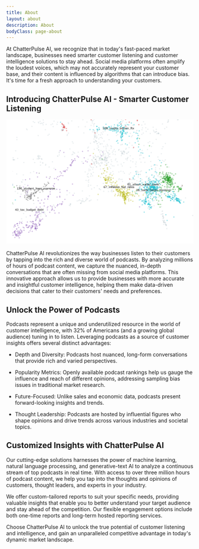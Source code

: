 ```yaml
---
title: About
layout: about
description: About
bodyClass: page-about
---
```


At ChatterPulse AI, we recognize that in today's fast-paced market landscape, businesses need smarter customer listening and customer intelligence solutions to stay ahead. Social media platforms often amplify the loudest voices, which may not accurately represent your customer base, and their content is influenced by algorithms that can introduce bias. It's time for a fresh approach to understanding your customers.

## Introducing ChatterPulse AI - Smarter Customer Listening
![Topic Analysis](/images/illustrations/Clusters_Screenshot4.png)

ChatterPulse AI revolutionizes the way businesses listen to their customers by tapping into the rich and diverse world of podcasts. By analyzing millions of hours of podcast content, we capture the nuanced, in-depth conversations that are often missing from social media platforms. This innovative approach allows us to provide businesses with more accurate and insightful customer intelligence, helping them make data-driven decisions that cater to their customers' needs and preferences.
## Unlock the Power of Podcasts

Podcasts represent a unique and underutilized resource in the world of customer intelligence, with 32% of Americans (and a growing global audience) tuning in to listen. Leveraging podcasts as a source of customer insights offers several distinct advantages:

- Depth and Diversity: Podcasts host nuanced, long-form conversations that provide rich and varied perspectives.

- Popularity Metrics: Openly available podcast rankings help us gauge the influence and reach of different opinions, addressing sampling bias issues in traditional market research.

- Future-Focused: Unlike sales and economic data, podcasts present forward-looking insights and trends.

- Thought Leadership: Podcasts are hosted by influential figures who shape opinions and drive trends across various industries and societal topics.

## Customized Insights with ChatterPulse AI
Our cutting-edge solutions harnesses the power of machine learning, natural language processing, and generative-text AI to analyze a continuous stream of top podcasts in real time. With access to over three million hours of podcast content, we help you tap into the thoughts and opinions of customers, thought leaders, and experts in your industry.

We offer custom-tailored reports to suit your specific needs, providing valuable insights that enable you to better understand your target audience and stay ahead of the competition. Our flexible engagement options include both one-time reports and long-term hosted reporting services.

Choose ChatterPulse AI to unlock the true potential of customer listening and intelligence, and gain an unparalleled competitive advantage in today's dynamic market landscape.